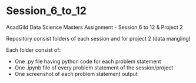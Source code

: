 # Session_6_to_12
AcadGild Data Science Masters Assignment - Session 6 to 12 &amp; Project 2

Repository consist folders of each session and for project 2 (data mangling)

Each folder consist of:
- One .py file having python code for each problem statement
- One .ipynb file of every problem statement of the session/project
- One screenshot of each problem statement output
